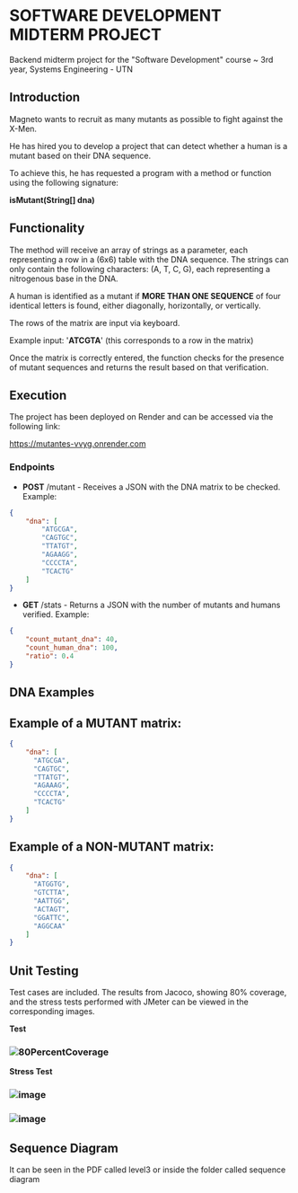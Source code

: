 # SOFTWARE DEVELOPMENT MIDTERM PROJECT
Backend midterm project for the "Software Development" course ~ 3rd year, Systems Engineering - UTN

## Introduction
Magneto wants to recruit as many mutants as possible to fight against the X-Men.

He has hired you to develop a project that can detect whether a human is a mutant based on their DNA sequence.

To achieve this, he has requested a program with a method or function using the following signature:

**isMutant(String[] dna)**

## Functionality

The method will receive an array of strings as a parameter, each representing a row in a (6x6) table with the DNA sequence. The strings can only contain the following characters: (A, T, C, G), each representing a nitrogenous base in the DNA.

A human is identified as a mutant if **MORE THAN ONE SEQUENCE** of four identical letters is found, either diagonally, horizontally, or vertically.

The rows of the matrix are input via keyboard.

Example input: '**ATCGTA**' (this corresponds to a row in the matrix)

Once the matrix is correctly entered, the function checks for the presence of mutant sequences and returns the result based on that verification.

## Execution

The project has been deployed on Render and can be accessed via the following link:

https://mutantes-vvyg.onrender.com

### Endpoints

- **POST** /mutant - Receives a JSON with the DNA matrix to be checked. Example:

```json
{
    "dna": [
        "ATGCGA",
        "CAGTGC",
        "TTATGT",
        "AGAAGG",
        "CCCCTA",
        "TCACTG"
    ]
}
```

- **GET** /stats - Returns a JSON with the number of mutants and humans verified. Example:

```json
{
    "count_mutant_dna": 40,
    "count_human_dna": 100,
    "ratio": 0.4
}
```

## DNA Examples

## Example of a **MUTANT** matrix:
```json
{
    "dna": [
      "ATGCGA",
      "CAGTGC",
      "TTATGT",
      "AGAAAG",
      "CCCCTA",
      "TCACTG"
    ]
}
```

## Example of a NON-MUTANT matrix:
```json
{
    "dna": [
      "ATGGTG",
      "GTCTTA",
      "AATTGG",
      "ACTAGT",
      "GGATTC", 
      "AGGCAA"
    ]
}
```

## Unit Testing
Test cases are included. The results from Jacoco, showing 80% coverage, and the stress tests performed with JMeter can be viewed in the corresponding images.

**Test**
### ![80PercentCoverage](https://github.com/user-attachments/assets/2118e8da-443a-45af-ba24-658d701d8698)

**Stress Test**
### ![image](https://github.com/user-attachments/assets/eaa45314-da05-4372-a67f-ba33105d1f8a)
### ![image](https://github.com/user-attachments/assets/1bef72a6-d168-41bb-8341-5c718acc291a)


## Sequence Diagram
It can be seen in the PDF called level3 or inside the folder called sequence diagram

